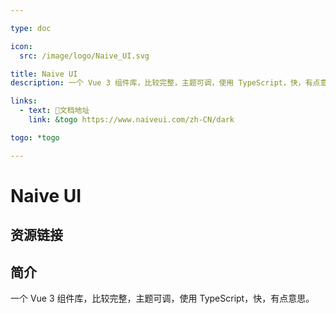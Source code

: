 ```yaml
---

type: doc

icon:
  src: /image/logo/Naive_UI.svg

title: Naive UI
description: 一个 Vue 3 组件库，比较完整，主题可调，使用 TypeScript，快，有点意思。

links:
  - text: 📖文档地址
    link: &togo https://www.naiveui.com/zh-CN/dark

togo: *togo

---
```


<ShowLogo />

# Naive UI

<ShowBreadcrumb />

## 资源链接

<ShowLinks />

## 简介

一个 Vue 3 组件库，比较完整，主题可调，使用 TypeScript，快，有点意思。
